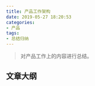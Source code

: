 ```yaml
---
title: 产品工作架构
date: 2019-05-27 18:20:53
categories:
- 产品
tags:
- 总结归纳
---
```


> 对产品工作上的内容进行总结。

## 文章大纲



## 